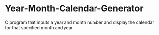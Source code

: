 # Year-Month-Calendar-Generator
C program that inputs a year and month number and display the calendar for that specified month and year
